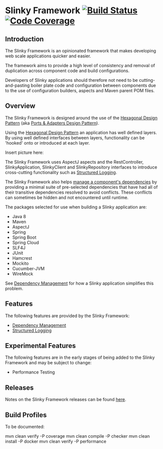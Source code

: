 # Slinky Framework [![Build Status](https://travis-ci.org/klyall/slinky-framework.svg?branch=master)](https://travis-ci.org/klyall/slinky-framework) [![Code Coverage](https://img.shields.io/codecov/c/github/klyall/slinky-framework/master.svg)](https://codecov.io/github/klyall/slinky-framework?branch=master)

## Introduction

The Slinky Framework is an opinionated framework that makes developing web scale applications quicker and easier.

The framework aims to provide a high level of consistency and removal of duplication across component code and build configurations.

Developers of Slinky applications should therefore not need to be cutting-and-pasting boiler plate code and configuration between components due to the use of configuration builders, aspects and Maven parent POM files. 

## Overview
 
The Slinky Framework is designed around the use of the [Hexagonal Design Pattern](http://alistair.cockburn.us/Hexagonal+architecture) (aka [Ports & Adapters Design Pattern](https://spin.atomicobject.com/2013/02/23/ports-adapters-software-architecture/)).

Using the [Hexagonal Design Pattern](http://alistair.cockburn.us/Hexagonal+architecture) an application has well defined layers. By using well defined interfaces between layers, functionality can be 'hooked' onto or introduced at each layer. 
 
Insert picture here: 

The Slinky Framework uses AspectJ aspects and the RestController, SlinkyApplication, SlinkyClient and SlinkyRepository interfaces to introduce cross-cutting functionality such as [Structured Logging](doc/structured_logging.md).
 
The Slinky Framework also helps [manage a component's dependencies](./doc/dependency_management.md) by providing a minimal suite of pre-selected dependencies that have had all of their transitive dependencies resolved to avoid conflicts. These conflicts can sometimes be hidden and not encountered until runtime.
 
The packages selected for use when building a Slinky application are:

 - Java 8
 - Maven
 - AspectJ
 - Spring
 - Spring Boot
 - Spring Cloud
 - SLF4J
 - JUnit
 - Hamcrest
 - Mockito
 - Cucumber-JVM
 - WireMock

See [Dependency Management](./doc/dependency_management.md) for how a Slinky application simplifies this problem.

## Features

The following features are provided by the Slinky Framework:
- [Dependency Management](./doc/dependency_management.md)
- [Structured Logging](./doc/structured_logging.md)

## Experimental Features
The following features are in the early stages of being added to the Slinky Framework and may be subject to change: 
- Performance Testing

## Releases

Notes on the Slinky Framework releases can be found [here](./doc/releases.md). 

## Build Profiles

To be documented:

mvn clean verify -P coverage
mvn clean compile -P checker
mvn clean install -P docker
mvn clean verify -P performance


